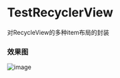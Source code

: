 # TestRecyclerView
对RecycleView的多种item布局的封装

### 效果图

![image](http://images2015.cnblogs.com/blog/762410/201609/762410-20160911202325288-628482331.gif)
